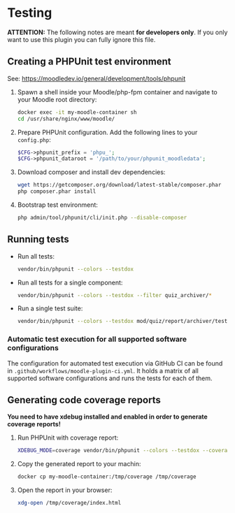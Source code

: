 # Testing

**ATTENTION:** The following notes are meant **for developers only**. If you only want
to use this plugin you can fully ignore this file.


## Creating a PHPUnit test environment

See: https://moodledev.io/general/development/tools/phpunit

1. Spawn a shell inside your Moodle/php-fpm container and navigate to your
   Moodle root directory:
   ```bash
   docker exec -it my-moodle-container sh
   cd /usr/share/nginx/www/moodle/
   ```
2. Prepare PHPUnit configuration. Add the following lines to your `config.php`:
   ```php
   $CFG->phpunit_prefix = 'phpu_';
   $CFG->phpunit_dataroot = '/path/to/your/phpunit_moodledata';
   ```
3. Download composer and install dev dependencies:
   ```bash
   wget https://getcomposer.org/download/latest-stable/composer.phar
   php composer.phar install
   ```
4. Bootstrap test environment:
   ```bash
   php admin/tool/phpunit/cli/init.php --disable-composer
   ```


## Running tests

- Run all tests:
  ```bash
  vendor/bin/phpunit --colors --testdox
  ```
- Run all tests for a single component:
    ```bash
    vendor/bin/phpunit --colors --testdox --filter quiz_archiver/*
    ```
- Run a single test suite:
    ```bash
    vendor/bin/phpunit --colors --testdox mod/quiz/report/archiver/tests/classes/Report_test.php
    ```

### Automatic test execution for all supported software configurations

The configuration for automated test execution via GitHub CI can be found in
`.github/workflows/moodle-plugin-ci.yml`. It holds a matrix of all supported
software configurations and runs the tests for each of them.


## Generating code coverage reports

**You need to have xdebug installed and enabled in order to generate coverage
reports!**

1. Run PHPUnit with coverage report:
   ```bash
   XDEBUG_MODE=coverage vendor/bin/phpunit --colors --testdox --coverage-html /tmp/coverage --filter quiz_archiver
   ```
2. Copy the generated report to your machin:
    ```bash
    docker cp my-moodle-container:/tmp/coverage /tmp/coverage
    ```
3. Open the report in your browser:
   ```bash
   xdg-open /tmp/coverage/index.html
   ```
